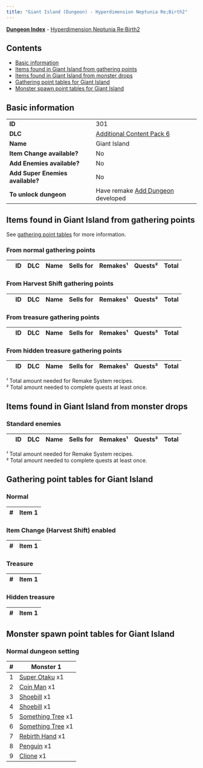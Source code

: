 ```yaml
---
title: "Giant Island (Dungeon) - Hyperdimension Neptunia Re;Birth2"
---
```


[**Dungeon Index**](/neptunia/rb2/dungeon/index.html) - [Hyperdimension Neptunia Re;Birth2](/neptunia/rb2)

## Contents

- [Basic information](#basic-information)
- [Items found in Giant Island from gathering points](#items-found-in-giant-island-from-gathering-points)
- [Items found in Giant Island from monster drops](#items-found-in-giant-island-from-monster-drops)
- [Gathering point tables for Giant Island](#gathering-point-tables-for-giant-island)
- [Monster spawn point tables for Giant Island](#monster-spawn-point-tables-for-giant-island)

## Basic information

|   |   |
| -- | -- |
| **ID** | 301 |
| **DLC** | [Additional Content Pack 6](/neptunia/rb2/dlc/14-pack6.html) |
| **Name** | Giant Island |
| **Item Change available?** | No |
| **Add Enemies available?** | No |
| **Add Super Enemies available?** | No |
| **To unlock dungeon** | Have remake [Add Dungeon](/neptunia/rb2/remake/14-1001-add-dungeon.html) developed |

## Items found in Giant Island from gathering points

See [gathering point tables](#gathering-point-tables-for-giant-island) for more information.

### From normal gathering points

|    | ID | DLC | Name | Sells for | Remakes¹ | Quests² | Total |
| -- | -- | --- | ---- | --------- | -------- | ------- | ----: |


### From Harvest Shift gathering points

|    | ID | DLC | Name | Sells for | Remakes¹ | Quests² | Total |
| -- | -- | --- | ---- | --------- | -------- | ------- | ----: |


### From treasure gathering points

|    | ID | DLC | Name | Sells for | Remakes¹ | Quests² | Total |
| -- | -- | --- | ---- | --------- | -------- | ------- | ----: |


### From hidden treasure gathering points

|    | ID | DLC | Name | Sells for | Remakes¹ | Quests² | Total |
| -- | -- | --- | ---- | --------- | -------- | ------- | ----: |


¹ Total amount needed for Remake System recipes.<br />² Total amount needed to complete quests at least once.

## Items found in Giant Island from monster drops


### Standard enemies

|    | ID | DLC | Name | Sells for | Remakes¹ | Quests² | Total |
| -- | -- | --- | ---- | --------- | -------- | ------- | ----: |


¹ Total amount needed for Remake System recipes.<br />² Total amount needed to complete quests at least once.

## Gathering point tables for Giant Island


### Normal


| #  | Item 1 |
| -- | ------ |


### Item Change (Harvest Shift) enabled


| #  | Item 1 |
| -- | ------ |


### Treasure


| #  | Item 1 |
| -- | ------ |


### Hidden treasure


| #  | Item 1 |
| -- | ------ |


## Monster spawn point tables for Giant Island


### Normal dungeon setting


| #  | Monster 1 |
| -- | --------- |
| 1 | [Super Otaku](/neptunia/rb2/monster/14-8001-super-otaku.html) x1 |
| 2 | [Coin Man](/neptunia/rb2/monster/14-8002-coin-man.html) x1 |
| 3 | [Shoebill](/neptunia/rb2/monster/14-8003-shoebill.html) x1 |
| 4 | [Shoebill](/neptunia/rb2/monster/14-8003-shoebill.html) x1 |
| 5 | [Something Tree](/neptunia/rb2/monster/14-8004-something-tree.html) x1 |
| 6 | [Something Tree](/neptunia/rb2/monster/14-8004-something-tree.html) x1 |
| 7 | [Rebirth Hand](/neptunia/rb2/monster/14-8005-rebirth-hand.html) x1 |
| 8 | [Penguin](/neptunia/rb2/monster/14-8006-penguin.html) x1 |
| 9 | [Clione](/neptunia/rb2/monster/14-8007-clione.html) x1 |